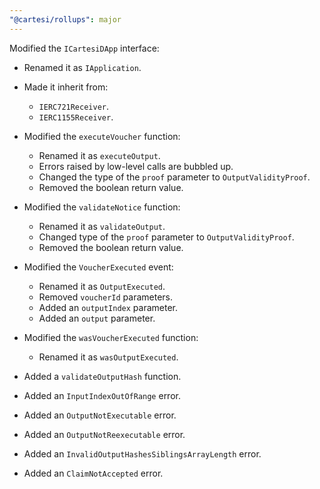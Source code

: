 ```yaml
---
"@cartesi/rollups": major
---
```


Modified the `ICartesiDApp` interface:

-   Renamed it as `IApplication`.

-   Made it inherit from:

    -   `IERC721Receiver`.
    -   `IERC1155Receiver`.

-   Modified the `executeVoucher` function:

    -   Renamed it as `executeOutput`.
    -   Errors raised by low-level calls are bubbled up.
    -   Changed the type of the `proof` parameter to `OutputValidityProof`.
    -   Removed the boolean return value.

-   Modified the `validateNotice` function:

    -   Renamed it as `validateOutput`.
    -   Changed type of the `proof` parameter to `OutputValidityProof`.
    -   Removed the boolean return value.

-   Modified the `VoucherExecuted` event:

    -   Renamed it as `OutputExecuted`.
    -   Removed `voucherId` parameters.
    -   Added an `outputIndex` parameter.
    -   Added an `output` parameter.

-   Modified the `wasVoucherExecuted` function:

    -   Renamed it as `wasOutputExecuted`.

-   Added a `validateOutputHash` function.

-   Added an `InputIndexOutOfRange` error.

-   Added an `OutputNotExecutable` error.

-   Added an `OutputNotReexecutable` error.

-   Added an `InvalidOutputHashesSiblingsArrayLength` error.

-   Added an `ClaimNotAccepted` error.
